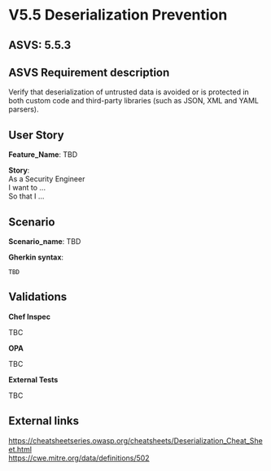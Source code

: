 # V5.5 Deserialization Prevention

## ASVS: 5.5.3

## ASVS Requirement description

Verify that deserialization of untrusted data is avoided or is protected in both
custom code and third-party libraries (such as JSON, XML and YAML parsers).

## User Story

**Feature_Name**: TBD

**Story**:\
As a Security Engineer\
I want to ...\
So that I ...

## Scenario

**Scenario_name**: TBD

**Gherkin syntax**:

```gherkin
TBD
```

## Validations

**Chef Inspec**

TBC

**OPA**

TBC

**External Tests**

TBC

## External links

<https://cheatsheetseries.owasp.org/cheatsheets/Deserialization_Cheat_Sheet.html> \
<https://cwe.mitre.org/data/definitions/502>
